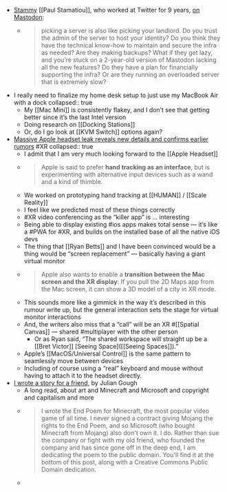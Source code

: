 - [Stammy](https://macaw.social/@stammy/109637304403897981) [[Paul Stamatiou]], who worked at Twitter for 9 years, [on Mastodon](https://paulstamatiou.com/mastodon/):
	- > picking a server is also like picking your landlord. Do you trust the admin of the server to host your identity? Do you think they have the technical know-how to maintain and secure the infra as needed? Are they making backups? What if they get lazy, and you’re stuck on a 2-year-old version of Mastodon lacking all the new features? Do they have a plan for financially supporting the infra? Or are they running an overloaded server that is extremely slow?
- I really need to finalize my home desk setup to just use my MacBook Air with a dock
  collapsed:: true
	- My [[Mac Mini]] is consistently flakey, and I don’t see that getting better since it’s the last Intel version
	- Doing research on [[Docking Stations]]
	- Or, do I go look at [[KVM Switch]] options again?
- [Massive Apple headset leak reveals new details and confirms earlier rumors](https://mixed-news.com/en/massive-apple-headset-leak-reveals-new-details-and-confirms-earlier-rumors/) #XR
  collapsed:: true
	- I admit that I am very much looking forward to the [[Apple Headset]]
	- > Apple is said to prefer **hand tracking as an interface**, but is experimenting with alternative input devices such as a wand and a kind of thimble.
	- We worked on prototyping hand tracking at [[HUMAN]] / [[Scale Reality]]
	- I feel like we predicted most of these things correctly
	- #XR video conferencing as the “killer app” is … interesting
	- Being able to display existing #ios apps makes total sense — it’s like a #PWA for #XR, and builds on the installed base of all the native iOS devs
	- The thing that [[Ryan Betts]] and I have been convinced would be a thing would be “screen replacement” — basically having a giant virtual monitor
	- > Apple also wants to enable a **transition between the Mac screen and the XR display**: If you pull the 2D Maps app from the Mac screen, it can show a 3D model of a city in XR mode.
	- This sounds more like a gimmick in the way it’s described in this rumour write up, but the general interaction sets the stage for virtual monitor interactions
	- And, the writers also miss that a “call” will be an XR #[[Spatial Canvas]] — shared #multiplayer with the other person
		- Or as Ryan said, “The shared workspace will straight up be a [[Bret Victor]] [Seeing Space]([[Seeing Spaces]]).”
	- Apple’s [[MacOS/Universal Control]] is the same pattern to seamlessly move between devices
	- Including of course using a “real” keyboard and mouse without having to attach it to the headset directly.
- [I wrote a story for a friend,](https://theeggandtherock.substack.com/p/i-wrote-a-story-for-a-friend) by Julian Gough
	- A long read, about art and Minecraft and Microsoft and copyright and capitalism and more
	- > I wrote the End Poem for Minecraft, the most popular video game of all time. I never signed a contract giving Mojang the rights to the End Poem, and so Microsoft (who bought Minecraft from Mojang) also don't own it. I do. Rather than sue the company or fight with my old friend, who founded the company and has since gone off in the deep end, I am dedicating the poem to the public domain. You'll find it at the bottom of this post, along with a Creative Commons Public Domain dedication.
	-